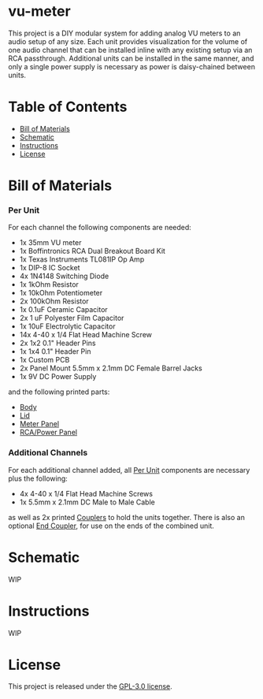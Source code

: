 # vu-meter
This project is a DIY modular system for adding analog VU meters to an audio setup of any size. Each unit provides visualization for the volume of one audio channel that can be installed inline with any existing setup via an RCA passthrough. Additional units can be installed in the same manner, and only a single power supply is necessary as power is daisy-chained between units.

# Table of Contents
- [Bill of Materials](#bill-of-materials)
- [Schematic](#schematic)
- [Instructions](#instructions)
- [License](#license)

# Bill of Materials
### Per Unit
For each channel the following components are needed:
- 1x 35mm VU meter
- 1x Boffintronics RCA Dual Breakout Board Kit
- 1x Texas Instruments TL081IP Op Amp
- 1x DIP-8 IC Socket
- 4x 1N4148 Switching Diode
- 1x 1kOhm Resistor
- 1x 10kOhm Potentiometer
- 2x 100kOhm Resistor
- 1x 0.1uF Ceramic Capacitor
- 2x 1 uF Polyester Film Capacitor
- 1x 10uF Electrolytic Capacitor
- 14x 4-40 x 1/4 Flat Head Machine Screw
- 2x 1x2 0.1" Header Pins
- 1x 1x4 0.1" Header Pin
- 1x Custom PCB
- 2x Panel Mount 5.5mm x 2.1mm DC Female Barrel Jacks
- 1x 9V DC Power Supply

and the following printed parts:
- [Body](../main/STLs/meterBox.STL)
- [Lid](../main/STLs/meterLid.STL)
- [Meter Panel](../main/STLs/meterVUPanel.STL)
- [RCA/Power Panel](../main/STLs/meterRCAPanel.STL)

### Additional Channels
For each additional channel added, all [Per Unit](#per-unit) components are necessary plus the following:
- 4x 4-40 x 1/4 Flat Head Machine Screws
- 1x 5.5mm x 2.1mm DC Male to Male Cable

as well as 2x printed [Couplers](../main/STLs/meterCoupler.STL) to hold the units together. There is also an optional [End Coupler](../main/STLs/meterCouplerEnd.STL), for use on the ends of the combined unit.

# Schematic
WIP
# Instructions
WIP
# License
This project is released under the [GPL-3.0 license](../main/LICENSE).
